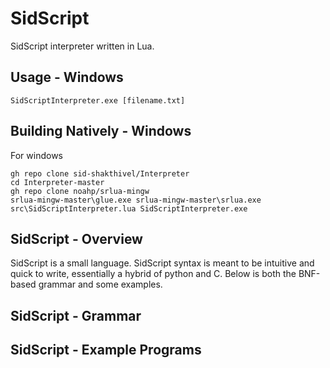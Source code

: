 # SidScript 

SidScript interpreter written in Lua.

## Usage - Windows

`SidScriptInterpreter.exe [filename.txt]`

## Building Natively - Windows

For windows

```
gh repo clone sid-shakthivel/Interpreter
cd Interpreter-master
gh repo clone noahp/srlua-mingw
srlua-mingw-master\glue.exe srlua-mingw-master\srlua.exe src\SidScriptInterpreter.lua SidScriptInterpreter.exe
```

## SidScript - Overview

SidScript is a small language. SidScript syntax is meant to be intuitive and quick to write, essentially a hybrid of python and C. Below is both the BNF-based grammar and some examples.

## SidScript - Grammar

## SidScript - Example Programs






